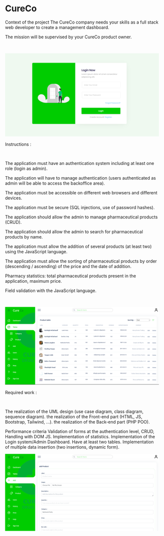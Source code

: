 # CureCo

Context of the project
The CureCo company needs your skills as a full stack web developer to create a management dashboard.

The mission will be supervised by your CureCo product owner.

​

![img.png](website/public/images/readme/img.png)

Instructions :

​

The application must have an authentication system including at least one role (login as admin).

The application will have to manage authentication (users authenticated as admin will be able to access the backoffice area).

The application must be accessible on different web browsers and different devices.

The application must be secure (SQL injections, use of password hashes).

The application should allow the admin to manage pharmaceutical products (CRUD).

The application should allow the admin to search for pharmaceutical products by name.

The application must allow the addition of several products (at least two) using the JavaScript language.

The application must allow the sorting of pharmaceutical products by order (descending / ascending) of the price and the date of addition.

Pharmacy statistics: total pharmaceutical products present in the application, maximum price.

Field validation with the JavaScript language.

​

![img_1.png](website/public/images/readme/img_1.png)

Required work :

​

The realization of the UML design (use case diagram, class diagram, sequence diagram).
the realization of the Front-end part (HTML, JS, Bootstrap, Tailwind, ...).
the realization of the Back-end part (PHP POO).

Performance criteria
Validation of forms at the authentication level, CRUD,
Handling with DOM JS.
Implementation of statistics.
Implementation of the Login system/Admin Dashboard.
Have at least two tables.
Implementation of multiple data insertion (two insertions, dynamic form).

![img_2.png](website/public/images/readme/img_2.png)
